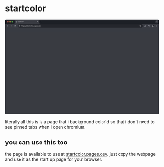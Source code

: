 # startcolor

![startcolor demo](assets/startcolor-demo.png)

literally all this is is a page that i background color'd so that i don't need to see pinned tabs when i open chromium.

## you can use this too

the page is available to use at [startcolor.pages.dev](https://startcolor.pages.dev/). just copy the webpage and use it as the start up page for your browser.

